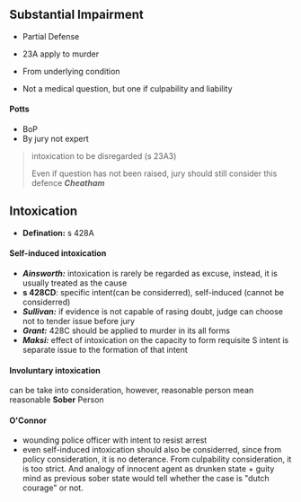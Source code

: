 ## Substantial Impairment

* Partial Defense
* 23A apply to murder
* From underlying condition

* Not a medical question, but one if culpability and liability

#### Potts
* BoP
* By jury not expert

> intoxication to be disregarded (s 23A3)
> 
> Even if question has not been raised, jury should still consider this defence ***Cheatham***
> 


## Intoxication

* **Defination:** s 428A

#### Self-induced intoxication

* ***Ainsworth:*** intoxication is rarely be regarded as excuse, instead, it is usually treated as the cause
* **s 428CD**: specific intent(can be considerred), self-induced (cannot be considerred)
* ***Sullivan:*** if evidence is not capable of rasing doubt, judge can choose not to tender issue before jury
* ***Grant:*** 428C should be applied to murder in its all forms 
* ***Maksi:*** effect of intoxication on the capacity to form requisite S intent is separate issue to the formation of that intent

#### Involuntary intoxication

can be take into consideration, however, reasonable person mean reasonable **Sober** Person

#### O'Connor

* wounding police officer with intent to resist arrest
* even self-induced intoxication should also be considerred, since from policy consideration, it is no deterance. From culpability consideration, it is too strict. And analogy of innocent agent as drunken state + guity mind as previous sober state would tell whether the case is "dutch courage" or not.